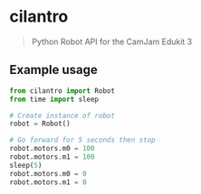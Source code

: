 # cilantro
> Python Robot API for the CamJam Edukit 3

## Example usage

```python
from cilantro import Robot
from time import sleep

# Create instance of robot
robot = Robot()

# Go forward for 5 seconds then stop
robot.motors.m0 = 100
robot.motors.m1 = 100
sleep(5)
robot.motors.m0 = 0
robot.motors.m1 = 0
```

